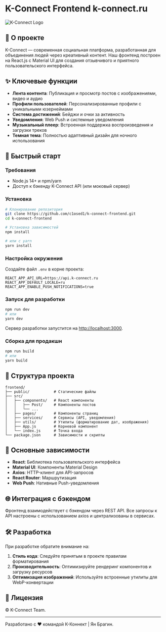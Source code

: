 # K-Connect Frontend k-connect.ru

![K-Connect Logo](https://k-connect.ru/icon-192.png)

## 🌟 О проекте

K-Connect — современная социальная платформа, разработанная для объединения людей через креативный контент. Наш фронтенд построен на React.js с Material UI для создания отзывчивого и приятного пользовательского интерфейса.

## ✨ Ключевые функции

- **Лента контента**: Публикация и просмотр постов с изображениями, видео и аудио
- **Профили пользователей**: Персонализированные профили с уникальными юзернеймами
- **Система достижений**: Бейджи и очки за активность
- **Уведомления**: Web Push и системные уведомления
- **Музыкальный плеер**: Встроенная поддержка воспроизведения и загрузки треков
- **Темная тема**: Полностью адаптивный дизайн для ночного использования

## 🚀 Быстрый старт

### Требования

- Node.js 14+ и npm/yarn
- Доступ к бэкенду K-Connect API (или моковый сервер)

### Установка

```bash
# Клонирование репозитория
git clone https://github.com/c1osed1/k-connect-frontend.git
cd k-connect-frontend

# Установка зависимостей
npm install

# или с yarn
yarn install
```

### Настройка окружения

Создайте файл `.env` в корне проекта:

```
REACT_APP_API_URL=https://api.k-connect.ru
REACT_APP_DEFAULT_LOCALE=ru
REACT_APP_ENABLE_PUSH_NOTIFICATIONS=true
```

### Запуск для разработки

```bash
npm run dev
# или
yarn dev
```

Сервер разработки запустится на [http://localhost:3000](http://localhost:3000).

### Сборка для продакшн

```bash
npm run build
# или
yarn build
```

## 📁 Структура проекта

```
frontend/
├── public/           # Статические файлы
├── src/
│   ├── components/   # React компоненты
│   │   ├── Post/     # Компоненты постов
│   │   └── ...
│   ├── pages/        # Компоненты страниц
│   ├── services/     # Сервисы (API, уведомления)
│   ├── utils/        # Утилиты (форматирование дат, изображения)
│   ├── App.js        # Корневой компонент
│   └── index.js      # Точка входа
└── package.json      # Зависимости и скрипты
```

## 🔧 Основные зависимости

- **React**: Библиотека пользовательского интерфейса
- **Material UI**: Компоненты Material Design
- **Axios**: HTTP-клиент для API-запросов
- **React Router**: Маршрутизация
- **Web Push**: Нативные Push-уведомления

## 🌐 Интеграция с бэкендом

Фронтенд взаимодействует с бэкендом через REST API. Все запросы к API настроены с использованием axios и централизованы в сервисах.

## 🛠️ Разработка

При разработке обратите внимание на:

1. **Стиль кода**: Следуйте принятым в проекте правилам форматирования
2. **Производительность**: Оптимизируйте рендеринг компонентов и загрузку ресурсов
3. **Оптимизация изображений**: Используйте встроенные утилиты для WebP-конвертации

## 📄 Лицензия

© K-Connect Team. 

---

Разработано с ❤️ командой К-Коннект | Ян Брагин. 

